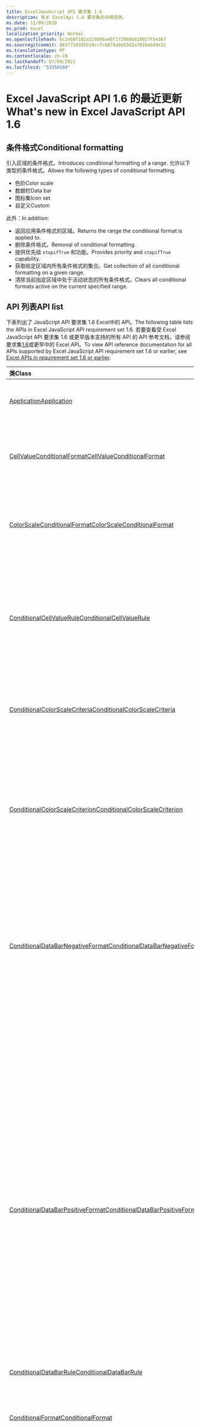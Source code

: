 ```yaml
---
title: ExcelJavaScript API 要求集 1.6
description: 有关 ExcelApi 1.6 要求集的详细信息。
ms.date: 11/09/2020
ms.prod: excel
localization_priority: Normal
ms.openlocfilehash: bc2eb8f182a329808a46f172868b818027f5e367
ms.sourcegitcommit: 883f71d395b19ccfc6874a0d5942a7016eb49e2c
ms.translationtype: MT
ms.contentlocale: zh-CN
ms.lasthandoff: 07/09/2021
ms.locfileid: "53350104"
---
```

# <a name="whats-new-in-excel-javascript-api-16"></a><span data-ttu-id="c2a62-103">Excel JavaScript API 1.6 的最近更新</span><span class="sxs-lookup"><span data-stu-id="c2a62-103">What's new in Excel JavaScript API 1.6</span></span>

## <a name="conditional-formatting"></a><span data-ttu-id="c2a62-104">条件格式</span><span class="sxs-lookup"><span data-stu-id="c2a62-104">Conditional formatting</span></span>

<span data-ttu-id="c2a62-105">引入区域的条件格式。</span><span class="sxs-lookup"><span data-stu-id="c2a62-105">Introduces conditional formatting of a range.</span></span> <span data-ttu-id="c2a62-106">允许以下类型的条件格式。</span><span class="sxs-lookup"><span data-stu-id="c2a62-106">Allows the following types of conditional formatting.</span></span>

- <span data-ttu-id="c2a62-107">色阶</span><span class="sxs-lookup"><span data-stu-id="c2a62-107">Color scale</span></span>
- <span data-ttu-id="c2a62-108">数据栏</span><span class="sxs-lookup"><span data-stu-id="c2a62-108">Data bar</span></span>
- <span data-ttu-id="c2a62-109">图标集</span><span class="sxs-lookup"><span data-stu-id="c2a62-109">Icon set</span></span>
- <span data-ttu-id="c2a62-110">自定义</span><span class="sxs-lookup"><span data-stu-id="c2a62-110">Custom</span></span>

<span data-ttu-id="c2a62-111">此外：</span><span class="sxs-lookup"><span data-stu-id="c2a62-111">In addition:</span></span>

- <span data-ttu-id="c2a62-112">返回应用条件格式的区域。</span><span class="sxs-lookup"><span data-stu-id="c2a62-112">Returns the range the conditional format is applied to.</span></span>
- <span data-ttu-id="c2a62-113">删除条件格式。</span><span class="sxs-lookup"><span data-stu-id="c2a62-113">Removal of conditional formatting.</span></span>
- <span data-ttu-id="c2a62-114">提供优先级 `stopifTrue` 和功能。</span><span class="sxs-lookup"><span data-stu-id="c2a62-114">Provides priority and `stopifTrue` capability.</span></span>
- <span data-ttu-id="c2a62-115">获取给定区域内所有条件格式的集合。</span><span class="sxs-lookup"><span data-stu-id="c2a62-115">Get collection of all conditional formatting on a given range.</span></span>
- <span data-ttu-id="c2a62-116">清除当前指定区域中处于活动状态的所有条件格式。</span><span class="sxs-lookup"><span data-stu-id="c2a62-116">Clears all conditional formats active on the current specified range.</span></span>

## <a name="api-list"></a><span data-ttu-id="c2a62-117">API 列表</span><span class="sxs-lookup"><span data-stu-id="c2a62-117">API list</span></span>

<span data-ttu-id="c2a62-118">下表列出了 JavaScript API 要求集 1.6 Excel中的 API。</span><span class="sxs-lookup"><span data-stu-id="c2a62-118">The following table lists the APIs in Excel JavaScript API requirement set 1.6.</span></span> <span data-ttu-id="c2a62-119">若要查看受 Excel JavaScript API 要求集 1.6 或更早版本支持的所有 API 的 API 参考文档，请参阅要求集[1.6](/javascript/api/excel?view=excel-js-1.6&preserve-view=true)或更早中的 Excel API。</span><span class="sxs-lookup"><span data-stu-id="c2a62-119">To view API reference documentation for all APIs supported by Excel JavaScript API requirement set 1.6 or earlier, see [Excel APIs in requirement set 1.6 or earlier](/javascript/api/excel?view=excel-js-1.6&preserve-view=true).</span></span>

| <span data-ttu-id="c2a62-120">类</span><span class="sxs-lookup"><span data-stu-id="c2a62-120">Class</span></span> | <span data-ttu-id="c2a62-121">域</span><span class="sxs-lookup"><span data-stu-id="c2a62-121">Fields</span></span> | <span data-ttu-id="c2a62-122">说明</span><span class="sxs-lookup"><span data-stu-id="c2a62-122">Description</span></span> |
|:---|:---|:---|
|[<span data-ttu-id="c2a62-123">Application</span><span class="sxs-lookup"><span data-stu-id="c2a62-123">Application</span></span>](/javascript/api/excel/excel.application)|[<span data-ttu-id="c2a62-124">suspendApiCalculationUntilNextSync () </span><span class="sxs-lookup"><span data-stu-id="c2a62-124">suspendApiCalculationUntilNextSync()</span></span>](/javascript/api/excel/excel.application#suspendapicalculationuntilnextsync--)|<span data-ttu-id="c2a62-125">在下一次调用“context.sync()”前暂停计算。</span><span class="sxs-lookup"><span data-stu-id="c2a62-125">Suspends calculation until the next "context.sync()" is called.</span></span>|
|[<span data-ttu-id="c2a62-126">CellValueConditionalFormat</span><span class="sxs-lookup"><span data-stu-id="c2a62-126">CellValueConditionalFormat</span></span>](/javascript/api/excel/excel.cellvalueconditionalformat)|[<span data-ttu-id="c2a62-127">format</span><span class="sxs-lookup"><span data-stu-id="c2a62-127">format</span></span>](/javascript/api/excel/excel.cellvalueconditionalformat#format)|<span data-ttu-id="c2a62-128">返回一个 format 对象，该对象封装了条件格式的字体、填充、边框和其他属性。</span><span class="sxs-lookup"><span data-stu-id="c2a62-128">Returns a format object, encapsulating the conditional formats font, fill, borders, and other properties.</span></span>|
||[<span data-ttu-id="c2a62-129">rule</span><span class="sxs-lookup"><span data-stu-id="c2a62-129">rule</span></span>](/javascript/api/excel/excel.cellvalueconditionalformat#rule)|<span data-ttu-id="c2a62-130">指定此条件格式的 Rule 对象。</span><span class="sxs-lookup"><span data-stu-id="c2a62-130">Specifies the Rule object on this conditional format.</span></span>|
|[<span data-ttu-id="c2a62-131">ColorScaleConditionalFormat</span><span class="sxs-lookup"><span data-stu-id="c2a62-131">ColorScaleConditionalFormat</span></span>](/javascript/api/excel/excel.colorscaleconditionalformat)|[<span data-ttu-id="c2a62-132">criteria</span><span class="sxs-lookup"><span data-stu-id="c2a62-132">criteria</span></span>](/javascript/api/excel/excel.colorscaleconditionalformat#criteria)|<span data-ttu-id="c2a62-133">色标的条件。</span><span class="sxs-lookup"><span data-stu-id="c2a62-133">The criteria of the color scale.</span></span>|
||[<span data-ttu-id="c2a62-134">threeColorScale</span><span class="sxs-lookup"><span data-stu-id="c2a62-134">threeColorScale</span></span>](/javascript/api/excel/excel.colorscaleconditionalformat#threecolorscale)|<span data-ttu-id="c2a62-135">如果为 true，则色 (最小、中点、最大) ，否则色标将具有 (最小、最大) 。</span><span class="sxs-lookup"><span data-stu-id="c2a62-135">If true the color scale will have three points (minimum, midpoint, maximum), otherwise it will have two (minimum, maximum).</span></span>|
|[<span data-ttu-id="c2a62-136">ConditionalCellValueRule</span><span class="sxs-lookup"><span data-stu-id="c2a62-136">ConditionalCellValueRule</span></span>](/javascript/api/excel/excel.conditionalcellvaluerule)|[<span data-ttu-id="c2a62-137">formula1</span><span class="sxs-lookup"><span data-stu-id="c2a62-137">formula1</span></span>](/javascript/api/excel/excel.conditionalcellvaluerule#formula1)|<span data-ttu-id="c2a62-138">如果需要，公式可对条件格式规则进行求值。</span><span class="sxs-lookup"><span data-stu-id="c2a62-138">The formula, if required, to evaluate the conditional format rule on.</span></span>|
||[<span data-ttu-id="c2a62-139">formula2</span><span class="sxs-lookup"><span data-stu-id="c2a62-139">formula2</span></span>](/javascript/api/excel/excel.conditionalcellvaluerule#formula2)|<span data-ttu-id="c2a62-140">如果需要，公式可对条件格式规则进行求值。</span><span class="sxs-lookup"><span data-stu-id="c2a62-140">The formula, if required, to evaluate the conditional format rule on.</span></span>|
||[<span data-ttu-id="c2a62-141">operator</span><span class="sxs-lookup"><span data-stu-id="c2a62-141">operator</span></span>](/javascript/api/excel/excel.conditionalcellvaluerule#operator)|<span data-ttu-id="c2a62-142">单元格值条件格式的运算符。</span><span class="sxs-lookup"><span data-stu-id="c2a62-142">The operator of the cell value conditional format.</span></span>|
|[<span data-ttu-id="c2a62-143">ConditionalColorScaleCriteria</span><span class="sxs-lookup"><span data-stu-id="c2a62-143">ConditionalColorScaleCriteria</span></span>](/javascript/api/excel/excel.conditionalcolorscalecriteria)|[<span data-ttu-id="c2a62-144">maximum</span><span class="sxs-lookup"><span data-stu-id="c2a62-144">maximum</span></span>](/javascript/api/excel/excel.conditionalcolorscalecriteria#maximum)|<span data-ttu-id="c2a62-145">最大点色阶条件。</span><span class="sxs-lookup"><span data-stu-id="c2a62-145">The maximum point Color Scale Criterion.</span></span>|
||[<span data-ttu-id="c2a62-146">midpoint</span><span class="sxs-lookup"><span data-stu-id="c2a62-146">midpoint</span></span>](/javascript/api/excel/excel.conditionalcolorscalecriteria#midpoint)|<span data-ttu-id="c2a62-147">色阶为 3 色阶时的中点色阶条件。</span><span class="sxs-lookup"><span data-stu-id="c2a62-147">The midpoint Color Scale Criterion if the color scale is a 3-color scale.</span></span>|
||[<span data-ttu-id="c2a62-148">minimum</span><span class="sxs-lookup"><span data-stu-id="c2a62-148">minimum</span></span>](/javascript/api/excel/excel.conditionalcolorscalecriteria#minimum)|<span data-ttu-id="c2a62-149">最小点色阶条件。</span><span class="sxs-lookup"><span data-stu-id="c2a62-149">The minimum point Color Scale Criterion.</span></span>|
|[<span data-ttu-id="c2a62-150">ConditionalColorScaleCriterion</span><span class="sxs-lookup"><span data-stu-id="c2a62-150">ConditionalColorScaleCriterion</span></span>](/javascript/api/excel/excel.conditionalcolorscalecriterion)|[<span data-ttu-id="c2a62-151">color</span><span class="sxs-lookup"><span data-stu-id="c2a62-151">color</span></span>](/javascript/api/excel/excel.conditionalcolorscalecriterion#color)|<span data-ttu-id="c2a62-152">色标颜色格式的 HTML 颜色代码表示 (例如，#FF0000红色) 。</span><span class="sxs-lookup"><span data-stu-id="c2a62-152">HTML color code representation of the color scale color (e.g., #FF0000 represents Red).</span></span>|
||[<span data-ttu-id="c2a62-153">formula</span><span class="sxs-lookup"><span data-stu-id="c2a62-153">formula</span></span>](/javascript/api/excel/excel.conditionalcolorscalecriterion#formula)|<span data-ttu-id="c2a62-154">数字、公式或 null（如果类型为 LowestValue）。</span><span class="sxs-lookup"><span data-stu-id="c2a62-154">A number, a formula, or null (if Type is LowestValue).</span></span>|
||[<span data-ttu-id="c2a62-155">type</span><span class="sxs-lookup"><span data-stu-id="c2a62-155">type</span></span>](/javascript/api/excel/excel.conditionalcolorscalecriterion#type)|<span data-ttu-id="c2a62-156">条件条件公式应基于什么。</span><span class="sxs-lookup"><span data-stu-id="c2a62-156">What the criterion conditional formula should be based on.</span></span>|
|[<span data-ttu-id="c2a62-157">ConditionalDataBarNegativeFormat</span><span class="sxs-lookup"><span data-stu-id="c2a62-157">ConditionalDataBarNegativeFormat</span></span>](/javascript/api/excel/excel.conditionaldatabarnegativeformat)|[<span data-ttu-id="c2a62-158">borderColor</span><span class="sxs-lookup"><span data-stu-id="c2a62-158">borderColor</span></span>](/javascript/api/excel/excel.conditionaldatabarnegativeformat#bordercolor)|<span data-ttu-id="c2a62-159">表示窗体 #RRGGBB（例如 "FFA500"）的边框线条颜色或作为已命名的 HTML 颜色（例如 "orange"）的 HTML 颜色代码。</span><span class="sxs-lookup"><span data-stu-id="c2a62-159">HTML color code representing the color of the border line, of the form #RRGGBB (e.g., "FFA500") or as a named HTML color (e.g., "orange").</span></span>|
||[<span data-ttu-id="c2a62-160">fillColor</span><span class="sxs-lookup"><span data-stu-id="c2a62-160">fillColor</span></span>](/javascript/api/excel/excel.conditionaldatabarnegativeformat#fillcolor)|<span data-ttu-id="c2a62-161">表示表单填充颜色的 HTML 颜色代码，例如#RRGGBB ("FFA500") 或作为已命名的 HTML 颜色 (例如"orange") 。</span><span class="sxs-lookup"><span data-stu-id="c2a62-161">HTML color code representing the fill color, of the form #RRGGBB (e.g., "FFA500") or as a named HTML color (e.g., "orange").</span></span>|
||[<span data-ttu-id="c2a62-162">matchPositiveBorderColor</span><span class="sxs-lookup"><span data-stu-id="c2a62-162">matchPositiveBorderColor</span></span>](/javascript/api/excel/excel.conditionaldatabarnegativeformat#matchpositivebordercolor)|<span data-ttu-id="c2a62-163">指定负 DataBar 是否与正 DataBar 具有相同的边框颜色。</span><span class="sxs-lookup"><span data-stu-id="c2a62-163">Specifies if the negative DataBar has the same border color as the positive DataBar.</span></span>|
||[<span data-ttu-id="c2a62-164">matchPositiveFillColor</span><span class="sxs-lookup"><span data-stu-id="c2a62-164">matchPositiveFillColor</span></span>](/javascript/api/excel/excel.conditionaldatabarnegativeformat#matchpositivefillcolor)|<span data-ttu-id="c2a62-165">指定负 DataBar 是否与正 DataBar 具有相同的填充颜色。</span><span class="sxs-lookup"><span data-stu-id="c2a62-165">Specifies if the negative DataBar has the same fill color as the positive DataBar.</span></span>|
|[<span data-ttu-id="c2a62-166">ConditionalDataBarPositiveFormat</span><span class="sxs-lookup"><span data-stu-id="c2a62-166">ConditionalDataBarPositiveFormat</span></span>](/javascript/api/excel/excel.conditionaldatabarpositiveformat)|[<span data-ttu-id="c2a62-167">borderColor</span><span class="sxs-lookup"><span data-stu-id="c2a62-167">borderColor</span></span>](/javascript/api/excel/excel.conditionaldatabarpositiveformat#bordercolor)|<span data-ttu-id="c2a62-168">表示窗体 #RRGGBB（例如 "FFA500"）的边框线条颜色或作为已命名的 HTML 颜色（例如 "orange"）的 HTML 颜色代码。</span><span class="sxs-lookup"><span data-stu-id="c2a62-168">HTML color code representing the color of the border line, of the form #RRGGBB (e.g., "FFA500") or as a named HTML color (e.g., "orange").</span></span>|
||[<span data-ttu-id="c2a62-169">fillColor</span><span class="sxs-lookup"><span data-stu-id="c2a62-169">fillColor</span></span>](/javascript/api/excel/excel.conditionaldatabarpositiveformat#fillcolor)|<span data-ttu-id="c2a62-170">表示表单填充颜色的 HTML 颜色代码，例如#RRGGBB ("FFA500") 或作为已命名的 HTML 颜色 (例如"orange") 。</span><span class="sxs-lookup"><span data-stu-id="c2a62-170">HTML color code representing the fill color, of the form #RRGGBB (e.g., "FFA500") or as a named HTML color (e.g., "orange").</span></span>|
||[<span data-ttu-id="c2a62-171">gradientFill</span><span class="sxs-lookup"><span data-stu-id="c2a62-171">gradientFill</span></span>](/javascript/api/excel/excel.conditionaldatabarpositiveformat#gradientfill)|<span data-ttu-id="c2a62-172">指定 DataBar 是否具有渐变。</span><span class="sxs-lookup"><span data-stu-id="c2a62-172">Specifies if the DataBar has a gradient.</span></span>|
|[<span data-ttu-id="c2a62-173">ConditionalDataBarRule</span><span class="sxs-lookup"><span data-stu-id="c2a62-173">ConditionalDataBarRule</span></span>](/javascript/api/excel/excel.conditionaldatabarrule)|[<span data-ttu-id="c2a62-174">formula</span><span class="sxs-lookup"><span data-stu-id="c2a62-174">formula</span></span>](/javascript/api/excel/excel.conditionaldatabarrule#formula)|<span data-ttu-id="c2a62-175">如果需要，公式可对 databar 规则进行求值。</span><span class="sxs-lookup"><span data-stu-id="c2a62-175">The formula, if required, to evaluate the databar rule on.</span></span>|
||[<span data-ttu-id="c2a62-176">type</span><span class="sxs-lookup"><span data-stu-id="c2a62-176">type</span></span>](/javascript/api/excel/excel.conditionaldatabarrule#type)|<span data-ttu-id="c2a62-177">数据栏的规则类型。</span><span class="sxs-lookup"><span data-stu-id="c2a62-177">The type of rule for the databar.</span></span>|
|[<span data-ttu-id="c2a62-178">ConditionalFormat</span><span class="sxs-lookup"><span data-stu-id="c2a62-178">ConditionalFormat</span></span>](/javascript/api/excel/excel.conditionalformat)|[<span data-ttu-id="c2a62-179">delete()</span><span class="sxs-lookup"><span data-stu-id="c2a62-179">delete()</span></span>](/javascript/api/excel/excel.conditionalformat#delete--)|<span data-ttu-id="c2a62-180">删除此条件格式。</span><span class="sxs-lookup"><span data-stu-id="c2a62-180">Deletes this conditional format.</span></span>|
||[<span data-ttu-id="c2a62-181">getRange()</span><span class="sxs-lookup"><span data-stu-id="c2a62-181">getRange()</span></span>](/javascript/api/excel/excel.conditionalformat#getrange--)|<span data-ttu-id="c2a62-182">返回应用条件格式的范围。</span><span class="sxs-lookup"><span data-stu-id="c2a62-182">Returns the range the conditonal format is applied to.</span></span>|
||[<span data-ttu-id="c2a62-183">getRangeOrNullObject()</span><span class="sxs-lookup"><span data-stu-id="c2a62-183">getRangeOrNullObject()</span></span>](/javascript/api/excel/excel.conditionalformat#getrangeornullobject--)|<span data-ttu-id="c2a62-184">如果条件格式应用于多个区域，则返回条件格式应用于的范围或 null 对象。</span><span class="sxs-lookup"><span data-stu-id="c2a62-184">Returns the range the conditonal format is applied to, or a null object if the conditional format is applied to multiple ranges.</span></span>|
||[<span data-ttu-id="c2a62-185">priority</span><span class="sxs-lookup"><span data-stu-id="c2a62-185">priority</span></span>](/javascript/api/excel/excel.conditionalformat#priority)|<span data-ttu-id="c2a62-186">优先级 (索引) 当前存在此条件格式的条件格式集合中。</span><span class="sxs-lookup"><span data-stu-id="c2a62-186">The priority (or index) within the conditional format collection that this conditional format currently exists in.</span></span>|
||[<span data-ttu-id="c2a62-187">cellValue</span><span class="sxs-lookup"><span data-stu-id="c2a62-187">cellValue</span></span>](/javascript/api/excel/excel.conditionalformat#cellvalue)|<span data-ttu-id="c2a62-188">如果当前的条件格式是 CellValue 类型，则返回单元格值条件格式属性。</span><span class="sxs-lookup"><span data-stu-id="c2a62-188">Returns the cell value conditional format properties if the current conditional format is a CellValue type.</span></span>|
||[<span data-ttu-id="c2a62-189">cellValueOrNullObject</span><span class="sxs-lookup"><span data-stu-id="c2a62-189">cellValueOrNullObject</span></span>](/javascript/api/excel/excel.conditionalformat#cellvalueornullobject)|<span data-ttu-id="c2a62-190">如果当前的条件格式是 CellValue 类型，则返回单元格值条件格式属性。</span><span class="sxs-lookup"><span data-stu-id="c2a62-190">Returns the cell value conditional format properties if the current conditional format is a CellValue type.</span></span>|
||[<span data-ttu-id="c2a62-191">colorScale</span><span class="sxs-lookup"><span data-stu-id="c2a62-191">colorScale</span></span>](/javascript/api/excel/excel.conditionalformat#colorscale)|<span data-ttu-id="c2a62-192">如果当前的条件格式是 ColorScale 类型，则返回 ColorScale 条件格式属性。</span><span class="sxs-lookup"><span data-stu-id="c2a62-192">Returns the ColorScale conditional format properties if the current conditional format is an ColorScale type.</span></span>|
||[<span data-ttu-id="c2a62-193">colorScaleOrNullObject</span><span class="sxs-lookup"><span data-stu-id="c2a62-193">colorScaleOrNullObject</span></span>](/javascript/api/excel/excel.conditionalformat#colorscaleornullobject)|<span data-ttu-id="c2a62-194">如果当前的条件格式是 ColorScale 类型，则返回 ColorScale 条件格式属性。</span><span class="sxs-lookup"><span data-stu-id="c2a62-194">Returns the ColorScale conditional format properties if the current conditional format is an ColorScale type.</span></span>|
||[<span data-ttu-id="c2a62-195">custom</span><span class="sxs-lookup"><span data-stu-id="c2a62-195">custom</span></span>](/javascript/api/excel/excel.conditionalformat#custom)|<span data-ttu-id="c2a62-196">如果当前的条件格式是自定义类型，则返回自定义条件格式属性。</span><span class="sxs-lookup"><span data-stu-id="c2a62-196">Returns the custom conditional format properties if the current conditional format is a custom type.</span></span>|
||[<span data-ttu-id="c2a62-197">customOrNullObject</span><span class="sxs-lookup"><span data-stu-id="c2a62-197">customOrNullObject</span></span>](/javascript/api/excel/excel.conditionalformat#customornullobject)|<span data-ttu-id="c2a62-198">如果当前的条件格式是自定义类型，则返回自定义条件格式属性。</span><span class="sxs-lookup"><span data-stu-id="c2a62-198">Returns the custom conditional format properties if the current conditional format is a custom type.</span></span>|
||[<span data-ttu-id="c2a62-199">dataBar</span><span class="sxs-lookup"><span data-stu-id="c2a62-199">dataBar</span></span>](/javascript/api/excel/excel.conditionalformat#databar)|<span data-ttu-id="c2a62-200">如果当前的条件格式是数据栏，则返回数据栏属性。</span><span class="sxs-lookup"><span data-stu-id="c2a62-200">Returns the data bar properties if the current conditional format is a data bar.</span></span>|
||[<span data-ttu-id="c2a62-201">dataBarOrNullObject</span><span class="sxs-lookup"><span data-stu-id="c2a62-201">dataBarOrNullObject</span></span>](/javascript/api/excel/excel.conditionalformat#databarornullobject)|<span data-ttu-id="c2a62-202">如果当前的条件格式是数据栏，则返回数据栏属性。</span><span class="sxs-lookup"><span data-stu-id="c2a62-202">Returns the data bar properties if the current conditional format is a data bar.</span></span>|
||[<span data-ttu-id="c2a62-203">iconSet</span><span class="sxs-lookup"><span data-stu-id="c2a62-203">iconSet</span></span>](/javascript/api/excel/excel.conditionalformat#iconset)|<span data-ttu-id="c2a62-204">如果当前的条件格式是 IconSet 类型，则返回 IconSet 条件格式属性。</span><span class="sxs-lookup"><span data-stu-id="c2a62-204">Returns the IconSet conditional format properties if the current conditional format is an IconSet type.</span></span>|
||[<span data-ttu-id="c2a62-205">iconSetOrNullObject</span><span class="sxs-lookup"><span data-stu-id="c2a62-205">iconSetOrNullObject</span></span>](/javascript/api/excel/excel.conditionalformat#iconsetornullobject)|<span data-ttu-id="c2a62-206">如果当前的条件格式是 IconSet 类型，则返回 IconSet 条件格式属性。</span><span class="sxs-lookup"><span data-stu-id="c2a62-206">Returns the IconSet conditional format properties if the current conditional format is an IconSet type.</span></span>|
||[<span data-ttu-id="c2a62-207">id</span><span class="sxs-lookup"><span data-stu-id="c2a62-207">id</span></span>](/javascript/api/excel/excel.conditionalformat#id)|<span data-ttu-id="c2a62-208">当前 ConditionalFormatCollection 内的条件格式的优先级。</span><span class="sxs-lookup"><span data-stu-id="c2a62-208">The Priority of the Conditional Format within the current ConditionalFormatCollection.</span></span>|
||[<span data-ttu-id="c2a62-209">preset</span><span class="sxs-lookup"><span data-stu-id="c2a62-209">preset</span></span>](/javascript/api/excel/excel.conditionalformat#preset)|<span data-ttu-id="c2a62-210">返回预设条件条件格式。</span><span class="sxs-lookup"><span data-stu-id="c2a62-210">Returns the preset criteria conditional format.</span></span>|
||[<span data-ttu-id="c2a62-211">presetOrNullObject</span><span class="sxs-lookup"><span data-stu-id="c2a62-211">presetOrNullObject</span></span>](/javascript/api/excel/excel.conditionalformat#presetornullobject)|<span data-ttu-id="c2a62-212">返回预设条件条件格式。</span><span class="sxs-lookup"><span data-stu-id="c2a62-212">Returns the preset criteria conditional format.</span></span>|
||[<span data-ttu-id="c2a62-213">textComparison</span><span class="sxs-lookup"><span data-stu-id="c2a62-213">textComparison</span></span>](/javascript/api/excel/excel.conditionalformat#textcomparison)|<span data-ttu-id="c2a62-214">如果当前条件格式是文本类型，则返回特定的文本条件格式属性。</span><span class="sxs-lookup"><span data-stu-id="c2a62-214">Returns the specific text conditional format properties if the current conditional format is a text type.</span></span>|
||[<span data-ttu-id="c2a62-215">textComparisonOrNullObject</span><span class="sxs-lookup"><span data-stu-id="c2a62-215">textComparisonOrNullObject</span></span>](/javascript/api/excel/excel.conditionalformat#textcomparisonornullobject)|<span data-ttu-id="c2a62-216">如果当前条件格式是文本类型，则返回特定的文本条件格式属性。</span><span class="sxs-lookup"><span data-stu-id="c2a62-216">Returns the specific text conditional format properties if the current conditional format is a text type.</span></span>|
||[<span data-ttu-id="c2a62-217">topBottom</span><span class="sxs-lookup"><span data-stu-id="c2a62-217">topBottom</span></span>](/javascript/api/excel/excel.conditionalformat#topbottom)|<span data-ttu-id="c2a62-218">如果当前条件格式是 TopBottom 类型，则返回 Top/Bottom 条件格式属性。</span><span class="sxs-lookup"><span data-stu-id="c2a62-218">Returns the Top/Bottom conditional format properties if the current conditional format is an TopBottom type.</span></span>|
||[<span data-ttu-id="c2a62-219">topBottomOrNullObject</span><span class="sxs-lookup"><span data-stu-id="c2a62-219">topBottomOrNullObject</span></span>](/javascript/api/excel/excel.conditionalformat#topbottomornullobject)|<span data-ttu-id="c2a62-220">如果当前条件格式是 TopBottom 类型，则返回 Top/Bottom 条件格式属性。</span><span class="sxs-lookup"><span data-stu-id="c2a62-220">Returns the Top/Bottom conditional format properties if the current conditional format is an TopBottom type.</span></span>|
||[<span data-ttu-id="c2a62-221">type</span><span class="sxs-lookup"><span data-stu-id="c2a62-221">type</span></span>](/javascript/api/excel/excel.conditionalformat#type)|<span data-ttu-id="c2a62-222">条件格式的类型。</span><span class="sxs-lookup"><span data-stu-id="c2a62-222">A type of conditional format.</span></span>|
||[<span data-ttu-id="c2a62-223">stopIfTrue</span><span class="sxs-lookup"><span data-stu-id="c2a62-223">stopIfTrue</span></span>](/javascript/api/excel/excel.conditionalformat#stopiftrue)|<span data-ttu-id="c2a62-224">如果满足此条件格式的条件，则不会有任何低优先级格式应在此单元格上生效。</span><span class="sxs-lookup"><span data-stu-id="c2a62-224">If the conditions of this conditional format are met, no lower-priority formats shall take effect on that cell.</span></span>|
|[<span data-ttu-id="c2a62-225">ConditionalFormatCollection</span><span class="sxs-lookup"><span data-stu-id="c2a62-225">ConditionalFormatCollection</span></span>](/javascript/api/excel/excel.conditionalformatcollection)|[<span data-ttu-id="c2a62-226">添加 (类型：Excel。ConditionalFormatType) </span><span class="sxs-lookup"><span data-stu-id="c2a62-226">add(type: Excel.ConditionalFormatType)</span></span>](/javascript/api/excel/excel.conditionalformatcollection#add-type-)|<span data-ttu-id="c2a62-227">将新的条件格式添加到第一/第一优先级的集合。</span><span class="sxs-lookup"><span data-stu-id="c2a62-227">Adds a new conditional format to the collection at the first/top priority.</span></span>|
||[<span data-ttu-id="c2a62-228">clearAll () </span><span class="sxs-lookup"><span data-stu-id="c2a62-228">clearAll()</span></span>](/javascript/api/excel/excel.conditionalformatcollection#clearall--)|<span data-ttu-id="c2a62-229">清除当前指定区域中处于活动状态的所有条件格式。</span><span class="sxs-lookup"><span data-stu-id="c2a62-229">Clears all conditional formats active on the current specified range.</span></span>|
||[<span data-ttu-id="c2a62-230">getCount()</span><span class="sxs-lookup"><span data-stu-id="c2a62-230">getCount()</span></span>](/javascript/api/excel/excel.conditionalformatcollection#getcount--)|<span data-ttu-id="c2a62-231">返回工作簿中条件格式的数量。</span><span class="sxs-lookup"><span data-stu-id="c2a62-231">Returns the number of conditional formats in the workbook.</span></span>|
||[<span data-ttu-id="c2a62-232">getItem(id: string)</span><span class="sxs-lookup"><span data-stu-id="c2a62-232">getItem(id: string)</span></span>](/javascript/api/excel/excel.conditionalformatcollection#getitem-id-)|<span data-ttu-id="c2a62-233">返回给定 ID 的条件格式。</span><span class="sxs-lookup"><span data-stu-id="c2a62-233">Returns a conditional format for the given ID.</span></span>|
||[<span data-ttu-id="c2a62-234">getItemAt(index: number)</span><span class="sxs-lookup"><span data-stu-id="c2a62-234">getItemAt(index: number)</span></span>](/javascript/api/excel/excel.conditionalformatcollection#getitemat-index-)|<span data-ttu-id="c2a62-235">返回给定索引处的条件格式。</span><span class="sxs-lookup"><span data-stu-id="c2a62-235">Returns a conditional format at the given index.</span></span>|
||[<span data-ttu-id="c2a62-236">items</span><span class="sxs-lookup"><span data-stu-id="c2a62-236">items</span></span>](/javascript/api/excel/excel.conditionalformatcollection#items)|<span data-ttu-id="c2a62-237">获取此集合中已加载的子项。</span><span class="sxs-lookup"><span data-stu-id="c2a62-237">Gets the loaded child items in this collection.</span></span>|
|[<span data-ttu-id="c2a62-238">ConditionalFormatRule</span><span class="sxs-lookup"><span data-stu-id="c2a62-238">ConditionalFormatRule</span></span>](/javascript/api/excel/excel.conditionalformatrule)|[<span data-ttu-id="c2a62-239">formula</span><span class="sxs-lookup"><span data-stu-id="c2a62-239">formula</span></span>](/javascript/api/excel/excel.conditionalformatrule#formula)|<span data-ttu-id="c2a62-240">如果需要，公式可对条件格式规则进行求值。</span><span class="sxs-lookup"><span data-stu-id="c2a62-240">The formula, if required, to evaluate the conditional format rule on.</span></span>|
||[<span data-ttu-id="c2a62-241">formulaLocal</span><span class="sxs-lookup"><span data-stu-id="c2a62-241">formulaLocal</span></span>](/javascript/api/excel/excel.conditionalformatrule#formulalocal)|<span data-ttu-id="c2a62-242">如果需要，公式可采用用户的语言对条件格式规则进行求值。</span><span class="sxs-lookup"><span data-stu-id="c2a62-242">The formula, if required, to evaluate the conditional format rule on in the user's language.</span></span>|
||[<span data-ttu-id="c2a62-243">formulaR1C1</span><span class="sxs-lookup"><span data-stu-id="c2a62-243">formulaR1C1</span></span>](/javascript/api/excel/excel.conditionalformatrule#formular1c1)|<span data-ttu-id="c2a62-244">如果需要，公式可采用 R1C1 表示法对条件格式规则进行求值。</span><span class="sxs-lookup"><span data-stu-id="c2a62-244">The formula, if required, to evaluate the conditional format rule on in R1C1-style notation.</span></span>|
|[<span data-ttu-id="c2a62-245">ConditionalIconCriterion</span><span class="sxs-lookup"><span data-stu-id="c2a62-245">ConditionalIconCriterion</span></span>](/javascript/api/excel/excel.conditionaliconcriterion)|[<span data-ttu-id="c2a62-246">customIcon</span><span class="sxs-lookup"><span data-stu-id="c2a62-246">customIcon</span></span>](/javascript/api/excel/excel.conditionaliconcriterion#customicon)|<span data-ttu-id="c2a62-247">如果与默认 IconSet 不同，返回当前条件的自定义图标，否则将返回 null。</span><span class="sxs-lookup"><span data-stu-id="c2a62-247">The custom icon for the current criterion if different from the default IconSet, else null will be returned.</span></span>|
||[<span data-ttu-id="c2a62-248">formula</span><span class="sxs-lookup"><span data-stu-id="c2a62-248">formula</span></span>](/javascript/api/excel/excel.conditionaliconcriterion#formula)|<span data-ttu-id="c2a62-249">取决于类型的数字或公式。</span><span class="sxs-lookup"><span data-stu-id="c2a62-249">A number or a formula depending on the type.</span></span>|
||[<span data-ttu-id="c2a62-250">operator</span><span class="sxs-lookup"><span data-stu-id="c2a62-250">operator</span></span>](/javascript/api/excel/excel.conditionaliconcriterion#operator)|<span data-ttu-id="c2a62-251">Icon 条件格式的每个规则类型的 GreaterThan 或 GreaterThanOrEqual。</span><span class="sxs-lookup"><span data-stu-id="c2a62-251">GreaterThan or GreaterThanOrEqual for each of the rule type for the Icon conditional format.</span></span>|
||[<span data-ttu-id="c2a62-252">type</span><span class="sxs-lookup"><span data-stu-id="c2a62-252">type</span></span>](/javascript/api/excel/excel.conditionaliconcriterion#type)|<span data-ttu-id="c2a62-253">应基于的图标条件公式。</span><span class="sxs-lookup"><span data-stu-id="c2a62-253">What the icon conditional formula should be based on.</span></span>|
|[<span data-ttu-id="c2a62-254">ConditionalPresetCriteriaRule</span><span class="sxs-lookup"><span data-stu-id="c2a62-254">ConditionalPresetCriteriaRule</span></span>](/javascript/api/excel/excel.conditionalpresetcriteriarule)|[<span data-ttu-id="c2a62-255">criterion</span><span class="sxs-lookup"><span data-stu-id="c2a62-255">criterion</span></span>](/javascript/api/excel/excel.conditionalpresetcriteriarule#criterion)|<span data-ttu-id="c2a62-256">条件格式的条件。</span><span class="sxs-lookup"><span data-stu-id="c2a62-256">The criterion of the conditional format.</span></span>|
|[<span data-ttu-id="c2a62-257">ConditionalRangeBorder</span><span class="sxs-lookup"><span data-stu-id="c2a62-257">ConditionalRangeBorder</span></span>](/javascript/api/excel/excel.conditionalrangeborder)|[<span data-ttu-id="c2a62-258">color</span><span class="sxs-lookup"><span data-stu-id="c2a62-258">color</span></span>](/javascript/api/excel/excel.conditionalrangeborder#color)|<span data-ttu-id="c2a62-259">表示窗体 #RRGGBB（例如 "FFA500"）的边框线条颜色或作为已命名的 HTML 颜色（例如 "orange"）的 HTML 颜色代码。</span><span class="sxs-lookup"><span data-stu-id="c2a62-259">HTML color code representing the color of the border line, of the form #RRGGBB (e.g., "FFA500") or as a named HTML color (e.g., "orange").</span></span>|
||[<span data-ttu-id="c2a62-260">sideIndex</span><span class="sxs-lookup"><span data-stu-id="c2a62-260">sideIndex</span></span>](/javascript/api/excel/excel.conditionalrangeborder#sideindex)|<span data-ttu-id="c2a62-261">指示边框的特定边的常量值。</span><span class="sxs-lookup"><span data-stu-id="c2a62-261">Constant value that indicates the specific side of the border.</span></span>|
||[<span data-ttu-id="c2a62-262">style</span><span class="sxs-lookup"><span data-stu-id="c2a62-262">style</span></span>](/javascript/api/excel/excel.conditionalrangeborder#style)|<span data-ttu-id="c2a62-263">线条样式的常量之一，指定边框的线条样式。</span><span class="sxs-lookup"><span data-stu-id="c2a62-263">One of the constants of line style specifying the line style for the border.</span></span>|
|[<span data-ttu-id="c2a62-264">ConditionalRangeBorderCollection</span><span class="sxs-lookup"><span data-stu-id="c2a62-264">ConditionalRangeBorderCollection</span></span>](/javascript/api/excel/excel.conditionalrangebordercollection)|[<span data-ttu-id="c2a62-265">getItem (索引：Excel。ConditionalRangeBorderIndex) </span><span class="sxs-lookup"><span data-stu-id="c2a62-265">getItem(index: Excel.ConditionalRangeBorderIndex)</span></span>](/javascript/api/excel/excel.conditionalrangebordercollection#getitem-index-)|<span data-ttu-id="c2a62-266">使用其名称获取 border 对象</span><span class="sxs-lookup"><span data-stu-id="c2a62-266">Gets a border object using its name.</span></span>|
||[<span data-ttu-id="c2a62-267">getItemAt(index: number)</span><span class="sxs-lookup"><span data-stu-id="c2a62-267">getItemAt(index: number)</span></span>](/javascript/api/excel/excel.conditionalrangebordercollection#getitemat-index-)|<span data-ttu-id="c2a62-268">使用其索引获取 border 对象</span><span class="sxs-lookup"><span data-stu-id="c2a62-268">Gets a border object using its index.</span></span>|
||[<span data-ttu-id="c2a62-269">bottom</span><span class="sxs-lookup"><span data-stu-id="c2a62-269">bottom</span></span>](/javascript/api/excel/excel.conditionalrangebordercollection#bottom)|<span data-ttu-id="c2a62-270">获取底部边框。</span><span class="sxs-lookup"><span data-stu-id="c2a62-270">Gets the bottom border.</span></span>|
||[<span data-ttu-id="c2a62-271">count</span><span class="sxs-lookup"><span data-stu-id="c2a62-271">count</span></span>](/javascript/api/excel/excel.conditionalrangebordercollection#count)|<span data-ttu-id="c2a62-272">集合中的 border 对象数量。</span><span class="sxs-lookup"><span data-stu-id="c2a62-272">Number of border objects in the collection.</span></span>|
||[<span data-ttu-id="c2a62-273">items</span><span class="sxs-lookup"><span data-stu-id="c2a62-273">items</span></span>](/javascript/api/excel/excel.conditionalrangebordercollection#items)|<span data-ttu-id="c2a62-274">获取此集合中已加载的子项。</span><span class="sxs-lookup"><span data-stu-id="c2a62-274">Gets the loaded child items in this collection.</span></span>|
||[<span data-ttu-id="c2a62-275">left</span><span class="sxs-lookup"><span data-stu-id="c2a62-275">left</span></span>](/javascript/api/excel/excel.conditionalrangebordercollection#left)|<span data-ttu-id="c2a62-276">获取左边框。</span><span class="sxs-lookup"><span data-stu-id="c2a62-276">Gets the left border.</span></span>|
||[<span data-ttu-id="c2a62-277">right</span><span class="sxs-lookup"><span data-stu-id="c2a62-277">right</span></span>](/javascript/api/excel/excel.conditionalrangebordercollection#right)|<span data-ttu-id="c2a62-278">获取右边框。</span><span class="sxs-lookup"><span data-stu-id="c2a62-278">Gets the right border.</span></span>|
||[<span data-ttu-id="c2a62-279">top</span><span class="sxs-lookup"><span data-stu-id="c2a62-279">top</span></span>](/javascript/api/excel/excel.conditionalrangebordercollection#top)|<span data-ttu-id="c2a62-280">获取上边框。</span><span class="sxs-lookup"><span data-stu-id="c2a62-280">Gets the top border.</span></span>|
|[<span data-ttu-id="c2a62-281">ConditionalRangeFill</span><span class="sxs-lookup"><span data-stu-id="c2a62-281">ConditionalRangeFill</span></span>](/javascript/api/excel/excel.conditionalrangefill)|[<span data-ttu-id="c2a62-282">clear()</span><span class="sxs-lookup"><span data-stu-id="c2a62-282">clear()</span></span>](/javascript/api/excel/excel.conditionalrangefill#clear--)|<span data-ttu-id="c2a62-283">重置填充。</span><span class="sxs-lookup"><span data-stu-id="c2a62-283">Resets the fill.</span></span>|
||[<span data-ttu-id="c2a62-284">color</span><span class="sxs-lookup"><span data-stu-id="c2a62-284">color</span></span>](/javascript/api/excel/excel.conditionalrangefill#color)|<span data-ttu-id="c2a62-285">HTML 颜色代码，表示表单 #RRGGBB (（例如"FFA500") ）的填充颜色或作为已命名的 HTML 颜色 (例如"orange") 。</span><span class="sxs-lookup"><span data-stu-id="c2a62-285">HTML color code representing the color of the fill, of the form #RRGGBB (e.g., "FFA500") or as a named HTML color (e.g., "orange").</span></span>|
|[<span data-ttu-id="c2a62-286">ConditionalRangeFont</span><span class="sxs-lookup"><span data-stu-id="c2a62-286">ConditionalRangeFont</span></span>](/javascript/api/excel/excel.conditionalrangefont)|[<span data-ttu-id="c2a62-287">bold</span><span class="sxs-lookup"><span data-stu-id="c2a62-287">bold</span></span>](/javascript/api/excel/excel.conditionalrangefont#bold)|<span data-ttu-id="c2a62-288">指定字体是否加粗。</span><span class="sxs-lookup"><span data-stu-id="c2a62-288">Specifies if the font is bold.</span></span>|
||[<span data-ttu-id="c2a62-289">clear()</span><span class="sxs-lookup"><span data-stu-id="c2a62-289">clear()</span></span>](/javascript/api/excel/excel.conditionalrangefont#clear--)|<span data-ttu-id="c2a62-290">重置字体格式。</span><span class="sxs-lookup"><span data-stu-id="c2a62-290">Resets the font formats.</span></span>|
||[<span data-ttu-id="c2a62-291">color</span><span class="sxs-lookup"><span data-stu-id="c2a62-291">color</span></span>](/javascript/api/excel/excel.conditionalrangefont#color)|<span data-ttu-id="c2a62-292">文本颜色格式的 HTML 颜色代码表示 (例如，#FF0000红色) 。</span><span class="sxs-lookup"><span data-stu-id="c2a62-292">HTML color code representation of the text color (e.g., #FF0000 represents Red).</span></span>|
||[<span data-ttu-id="c2a62-293">italic</span><span class="sxs-lookup"><span data-stu-id="c2a62-293">italic</span></span>](/javascript/api/excel/excel.conditionalrangefont#italic)|<span data-ttu-id="c2a62-294">指定字体是否为 italic。</span><span class="sxs-lookup"><span data-stu-id="c2a62-294">Specifies if the font is italic.</span></span>|
||[<span data-ttu-id="c2a62-295">strikethrough</span><span class="sxs-lookup"><span data-stu-id="c2a62-295">strikethrough</span></span>](/javascript/api/excel/excel.conditionalrangefont#strikethrough)|<span data-ttu-id="c2a62-296">指定字体的删除线状态。</span><span class="sxs-lookup"><span data-stu-id="c2a62-296">Specifies the strikethrough status of the font.</span></span>|
||[<span data-ttu-id="c2a62-297">underline</span><span class="sxs-lookup"><span data-stu-id="c2a62-297">underline</span></span>](/javascript/api/excel/excel.conditionalrangefont#underline)|<span data-ttu-id="c2a62-298">应用于字体的下划线类型。</span><span class="sxs-lookup"><span data-stu-id="c2a62-298">The type of underline applied to the font.</span></span>|
|[<span data-ttu-id="c2a62-299">ConditionalRangeFormat</span><span class="sxs-lookup"><span data-stu-id="c2a62-299">ConditionalRangeFormat</span></span>](/javascript/api/excel/excel.conditionalrangeformat)|[<span data-ttu-id="c2a62-300">numberFormat</span><span class="sxs-lookup"><span data-stu-id="c2a62-300">numberFormat</span></span>](/javascript/api/excel/excel.conditionalrangeformat#numberformat)|<span data-ttu-id="c2a62-301">表示Excel区域的电话号码格式代码。</span><span class="sxs-lookup"><span data-stu-id="c2a62-301">Represents Excel's number format code for the given range.</span></span>|
||[<span data-ttu-id="c2a62-302">Borders</span><span class="sxs-lookup"><span data-stu-id="c2a62-302">borders</span></span>](/javascript/api/excel/excel.conditionalrangeformat#borders)|<span data-ttu-id="c2a62-303">应用于整体条件格式范围的 border 对象的集合。</span><span class="sxs-lookup"><span data-stu-id="c2a62-303">Collection of border objects that apply to the overall conditional format range.</span></span>|
||[<span data-ttu-id="c2a62-304">fill</span><span class="sxs-lookup"><span data-stu-id="c2a62-304">fill</span></span>](/javascript/api/excel/excel.conditionalrangeformat#fill)|<span data-ttu-id="c2a62-305">返回在整体条件格式范围内定义的 fill 对象。</span><span class="sxs-lookup"><span data-stu-id="c2a62-305">Returns the fill object defined on the overall conditional format range.</span></span>|
||[<span data-ttu-id="c2a62-306">font</span><span class="sxs-lookup"><span data-stu-id="c2a62-306">font</span></span>](/javascript/api/excel/excel.conditionalrangeformat#font)|<span data-ttu-id="c2a62-307">返回在整体条件格式范围内定义的 font 对象。</span><span class="sxs-lookup"><span data-stu-id="c2a62-307">Returns the font object defined on the overall conditional format range.</span></span>|
|[<span data-ttu-id="c2a62-308">ConditionalTextComparisonRule</span><span class="sxs-lookup"><span data-stu-id="c2a62-308">ConditionalTextComparisonRule</span></span>](/javascript/api/excel/excel.conditionaltextcomparisonrule)|[<span data-ttu-id="c2a62-309">operator</span><span class="sxs-lookup"><span data-stu-id="c2a62-309">operator</span></span>](/javascript/api/excel/excel.conditionaltextcomparisonrule#operator)|<span data-ttu-id="c2a62-310">文本条件格式的运算符。</span><span class="sxs-lookup"><span data-stu-id="c2a62-310">The operator of the text conditional format.</span></span>|
||[<span data-ttu-id="c2a62-311">text</span><span class="sxs-lookup"><span data-stu-id="c2a62-311">text</span></span>](/javascript/api/excel/excel.conditionaltextcomparisonrule#text)|<span data-ttu-id="c2a62-312">条件格式的文本值。</span><span class="sxs-lookup"><span data-stu-id="c2a62-312">The Text value of conditional format.</span></span>|
|[<span data-ttu-id="c2a62-313">ConditionalTopBottomRule</span><span class="sxs-lookup"><span data-stu-id="c2a62-313">ConditionalTopBottomRule</span></span>](/javascript/api/excel/excel.conditionaltopbottomrule)|[<span data-ttu-id="c2a62-314">rank</span><span class="sxs-lookup"><span data-stu-id="c2a62-314">rank</span></span>](/javascript/api/excel/excel.conditionaltopbottomrule#rank)|<span data-ttu-id="c2a62-315">1 和 1000 之间的数字排名或 1 和 100 之间的百分比排名。</span><span class="sxs-lookup"><span data-stu-id="c2a62-315">The rank between 1 and 1000 for numeric ranks or 1 and 100 for percent ranks.</span></span>|
||[<span data-ttu-id="c2a62-316">type</span><span class="sxs-lookup"><span data-stu-id="c2a62-316">type</span></span>](/javascript/api/excel/excel.conditionaltopbottomrule#type)|<span data-ttu-id="c2a62-317">根据排名第一或最后一位设置值的格式。</span><span class="sxs-lookup"><span data-stu-id="c2a62-317">Format values based on the top or bottom rank.</span></span>|
|[<span data-ttu-id="c2a62-318">CustomConditionalFormat</span><span class="sxs-lookup"><span data-stu-id="c2a62-318">CustomConditionalFormat</span></span>](/javascript/api/excel/excel.customconditionalformat)|[<span data-ttu-id="c2a62-319">format</span><span class="sxs-lookup"><span data-stu-id="c2a62-319">format</span></span>](/javascript/api/excel/excel.customconditionalformat#format)|<span data-ttu-id="c2a62-320">返回一个 format 对象，该对象封装了条件格式的字体、填充、边框和其他属性。</span><span class="sxs-lookup"><span data-stu-id="c2a62-320">Returns a format object, encapsulating the conditional formats font, fill, borders, and other properties.</span></span>|
||[<span data-ttu-id="c2a62-321">rule</span><span class="sxs-lookup"><span data-stu-id="c2a62-321">rule</span></span>](/javascript/api/excel/excel.customconditionalformat#rule)|<span data-ttu-id="c2a62-322">指定此条件格式的 Rule 对象。</span><span class="sxs-lookup"><span data-stu-id="c2a62-322">Specifies the Rule object on this conditional format.</span></span>|
|[<span data-ttu-id="c2a62-323">DataBarConditionalFormat</span><span class="sxs-lookup"><span data-stu-id="c2a62-323">DataBarConditionalFormat</span></span>](/javascript/api/excel/excel.databarconditionalformat)|[<span data-ttu-id="c2a62-324">axisColor</span><span class="sxs-lookup"><span data-stu-id="c2a62-324">axisColor</span></span>](/javascript/api/excel/excel.databarconditionalformat#axiscolor)|<span data-ttu-id="c2a62-325">HTML 颜色代码，表示窗体 #RRGGBB (例如"FFA500") 或作为已命名的 HTML 颜色 (例如"orange") 的轴线的颜色。</span><span class="sxs-lookup"><span data-stu-id="c2a62-325">HTML color code representing the color of the Axis line, of the form #RRGGBB (e.g., "FFA500") or as a named HTML color (e.g., "orange").</span></span>|
||[<span data-ttu-id="c2a62-326">axisFormat</span><span class="sxs-lookup"><span data-stu-id="c2a62-326">axisFormat</span></span>](/javascript/api/excel/excel.databarconditionalformat#axisformat)|<span data-ttu-id="c2a62-327">如何为数据条确定坐标轴Excel表示。</span><span class="sxs-lookup"><span data-stu-id="c2a62-327">Representation of how the axis is determined for an Excel data bar.</span></span>|
||[<span data-ttu-id="c2a62-328">barDirection</span><span class="sxs-lookup"><span data-stu-id="c2a62-328">barDirection</span></span>](/javascript/api/excel/excel.databarconditionalformat#bardirection)|<span data-ttu-id="c2a62-329">指定数据条图形应基于的方向。</span><span class="sxs-lookup"><span data-stu-id="c2a62-329">Specifies the direction that the data bar graphic should be based on.</span></span>|
||[<span data-ttu-id="c2a62-330">lowerBoundRule</span><span class="sxs-lookup"><span data-stu-id="c2a62-330">lowerBoundRule</span></span>](/javascript/api/excel/excel.databarconditionalformat#lowerboundrule)|<span data-ttu-id="c2a62-331">构成数据栏的下限（以及如何计算，如果适用）的规则。</span><span class="sxs-lookup"><span data-stu-id="c2a62-331">The rule for what consistutes the lower bound (and how to calculate it, if applicable) for a data bar.</span></span>|
||[<span data-ttu-id="c2a62-332">negativeFormat</span><span class="sxs-lookup"><span data-stu-id="c2a62-332">negativeFormat</span></span>](/javascript/api/excel/excel.databarconditionalformat#negativeformat)|<span data-ttu-id="c2a62-333">数据条中轴左侧的所有Excel表示。</span><span class="sxs-lookup"><span data-stu-id="c2a62-333">Representation of all values to the left of the axis in an Excel data bar.</span></span>|
||[<span data-ttu-id="c2a62-334">positiveFormat</span><span class="sxs-lookup"><span data-stu-id="c2a62-334">positiveFormat</span></span>](/javascript/api/excel/excel.databarconditionalformat#positiveformat)|<span data-ttu-id="c2a62-335">数据条中轴右侧所有值的Excel表示。</span><span class="sxs-lookup"><span data-stu-id="c2a62-335">Representation of all values to the right of the axis in an Excel data bar.</span></span>|
||[<span data-ttu-id="c2a62-336">showDataBarOnly</span><span class="sxs-lookup"><span data-stu-id="c2a62-336">showDataBarOnly</span></span>](/javascript/api/excel/excel.databarconditionalformat#showdatabaronly)|<span data-ttu-id="c2a62-337">如果为 true，则对应用数据栏的单元格隐藏值。</span><span class="sxs-lookup"><span data-stu-id="c2a62-337">If true, hides the values from the cells where the data bar is applied.</span></span>|
||[<span data-ttu-id="c2a62-338">upperBoundRule</span><span class="sxs-lookup"><span data-stu-id="c2a62-338">upperBoundRule</span></span>](/javascript/api/excel/excel.databarconditionalformat#upperboundrule)|<span data-ttu-id="c2a62-339">构成数据栏的上限（以及如何计算，如果适用）的规则。</span><span class="sxs-lookup"><span data-stu-id="c2a62-339">The rule for what constitutes the upper bound (and how to calculate it, if applicable) for a data bar.</span></span>|
|[<span data-ttu-id="c2a62-340">IconSetConditionalFormat</span><span class="sxs-lookup"><span data-stu-id="c2a62-340">IconSetConditionalFormat</span></span>](/javascript/api/excel/excel.iconsetconditionalformat)|[<span data-ttu-id="c2a62-341">criteria</span><span class="sxs-lookup"><span data-stu-id="c2a62-341">criteria</span></span>](/javascript/api/excel/excel.iconsetconditionalformat#criteria)|<span data-ttu-id="c2a62-342">适用于规则的条件和 IconSets 数组，以及条件图标的潜在自定义图标。</span><span class="sxs-lookup"><span data-stu-id="c2a62-342">An array of Criteria and IconSets for the rules and potential custom icons for conditional icons.</span></span>|
||[<span data-ttu-id="c2a62-343">reverseIconOrder</span><span class="sxs-lookup"><span data-stu-id="c2a62-343">reverseIconOrder</span></span>](/javascript/api/excel/excel.iconsetconditionalformat#reverseiconorder)|<span data-ttu-id="c2a62-344">如果为 true，则反转 IconSet 的图标顺序。</span><span class="sxs-lookup"><span data-stu-id="c2a62-344">If true, reverses the icon orders for the IconSet.</span></span>|
||[<span data-ttu-id="c2a62-345">showIconOnly</span><span class="sxs-lookup"><span data-stu-id="c2a62-345">showIconOnly</span></span>](/javascript/api/excel/excel.iconsetconditionalformat#showicononly)|<span data-ttu-id="c2a62-346">如果为 true，则隐藏值并仅显示图标。</span><span class="sxs-lookup"><span data-stu-id="c2a62-346">If true, hides the values and only shows icons.</span></span>|
||[<span data-ttu-id="c2a62-347">style</span><span class="sxs-lookup"><span data-stu-id="c2a62-347">style</span></span>](/javascript/api/excel/excel.iconsetconditionalformat#style)|<span data-ttu-id="c2a62-348">如果设置，则显示条件格式的 IconSet 选项。</span><span class="sxs-lookup"><span data-stu-id="c2a62-348">If set, displays the IconSet option for the conditional format.</span></span>|
|[<span data-ttu-id="c2a62-349">PresetCriteriaConditionalFormat</span><span class="sxs-lookup"><span data-stu-id="c2a62-349">PresetCriteriaConditionalFormat</span></span>](/javascript/api/excel/excel.presetcriteriaconditionalformat)|[<span data-ttu-id="c2a62-350">format</span><span class="sxs-lookup"><span data-stu-id="c2a62-350">format</span></span>](/javascript/api/excel/excel.presetcriteriaconditionalformat#format)|<span data-ttu-id="c2a62-351">返回一个 format 对象，该对象封装了条件格式的字体、填充、边框和其他属性。</span><span class="sxs-lookup"><span data-stu-id="c2a62-351">Returns a format object, encapsulating the conditional formats font, fill, borders, and other properties.</span></span>|
||[<span data-ttu-id="c2a62-352">rule</span><span class="sxs-lookup"><span data-stu-id="c2a62-352">rule</span></span>](/javascript/api/excel/excel.presetcriteriaconditionalformat#rule)|<span data-ttu-id="c2a62-353">条件格式的规则。</span><span class="sxs-lookup"><span data-stu-id="c2a62-353">The rule of the conditional format.</span></span>|
|[<span data-ttu-id="c2a62-354">Range</span><span class="sxs-lookup"><span data-stu-id="c2a62-354">Range</span></span>](/javascript/api/excel/excel.range)|[<span data-ttu-id="c2a62-355">calculate()</span><span class="sxs-lookup"><span data-stu-id="c2a62-355">calculate()</span></span>](/javascript/api/excel/excel.range#calculate--)|<span data-ttu-id="c2a62-356">计算工作表上的单元格区域。</span><span class="sxs-lookup"><span data-stu-id="c2a62-356">Calculates a range of cells on a worksheet.</span></span>|
||[<span data-ttu-id="c2a62-357">conditionalFormats</span><span class="sxs-lookup"><span data-stu-id="c2a62-357">conditionalFormats</span></span>](/javascript/api/excel/excel.range#conditionalformats)|<span data-ttu-id="c2a62-358">与区域相交的 ConditionalFormats 集合。</span><span class="sxs-lookup"><span data-stu-id="c2a62-358">The collection of ConditionalFormats that intersect the range.</span></span>|
|[<span data-ttu-id="c2a62-359">TextConditionalFormat</span><span class="sxs-lookup"><span data-stu-id="c2a62-359">TextConditionalFormat</span></span>](/javascript/api/excel/excel.textconditionalformat)|[<span data-ttu-id="c2a62-360">format</span><span class="sxs-lookup"><span data-stu-id="c2a62-360">format</span></span>](/javascript/api/excel/excel.textconditionalformat#format)|<span data-ttu-id="c2a62-361">返回一个 format 对象，该对象封装了条件格式的字体、填充、边框和其他属性。</span><span class="sxs-lookup"><span data-stu-id="c2a62-361">Returns a format object, encapsulating the conditional formats font, fill, borders, and other properties.</span></span>|
||[<span data-ttu-id="c2a62-362">rule</span><span class="sxs-lookup"><span data-stu-id="c2a62-362">rule</span></span>](/javascript/api/excel/excel.textconditionalformat#rule)|<span data-ttu-id="c2a62-363">条件格式的规则。</span><span class="sxs-lookup"><span data-stu-id="c2a62-363">The rule of the conditional format.</span></span>|
|[<span data-ttu-id="c2a62-364">TopBottomConditionalFormat</span><span class="sxs-lookup"><span data-stu-id="c2a62-364">TopBottomConditionalFormat</span></span>](/javascript/api/excel/excel.topbottomconditionalformat)|[<span data-ttu-id="c2a62-365">format</span><span class="sxs-lookup"><span data-stu-id="c2a62-365">format</span></span>](/javascript/api/excel/excel.topbottomconditionalformat#format)|<span data-ttu-id="c2a62-366">返回一个 format 对象，该对象封装了条件格式的字体、填充、边框和其他属性。</span><span class="sxs-lookup"><span data-stu-id="c2a62-366">Returns a format object, encapsulating the conditional formats font, fill, borders, and other properties.</span></span>|
||[<span data-ttu-id="c2a62-367">rule</span><span class="sxs-lookup"><span data-stu-id="c2a62-367">rule</span></span>](/javascript/api/excel/excel.topbottomconditionalformat#rule)|<span data-ttu-id="c2a62-368">顶部/底部条件格式的条件。</span><span class="sxs-lookup"><span data-stu-id="c2a62-368">The criteria of the Top/Bottom conditional format.</span></span>|
|[<span data-ttu-id="c2a62-369">Worksheet</span><span class="sxs-lookup"><span data-stu-id="c2a62-369">Worksheet</span></span>](/javascript/api/excel/excel.worksheet)|[<span data-ttu-id="c2a62-370">calculate (markAllDirty： boolean) </span><span class="sxs-lookup"><span data-stu-id="c2a62-370">calculate(markAllDirty: boolean)</span></span>](/javascript/api/excel/excel.worksheet#calculate-markalldirty-)|<span data-ttu-id="c2a62-371">计算工作表上的所有单元格。</span><span class="sxs-lookup"><span data-stu-id="c2a62-371">Calculates all cells on a worksheet.</span></span>|

## <a name="see-also"></a><span data-ttu-id="c2a62-372">另请参阅</span><span class="sxs-lookup"><span data-stu-id="c2a62-372">See also</span></span>

- [<span data-ttu-id="c2a62-373">Excel JavaScript API 参考文档</span><span class="sxs-lookup"><span data-stu-id="c2a62-373">Excel JavaScript API Reference Documentation</span></span>](/javascript/api/excel?view=excel-js-1.6&preserve-view=true)
- [<span data-ttu-id="c2a62-374">Excel JavaScript API 要求集</span><span class="sxs-lookup"><span data-stu-id="c2a62-374">Excel JavaScript API requirement sets</span></span>](excel-api-requirement-sets.md)
